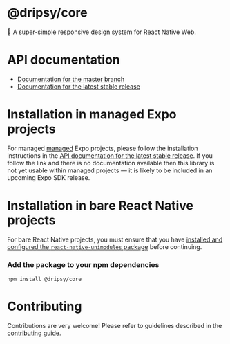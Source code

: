 # @dripsy/core

🍷 A super-simple responsive design system for React Native Web.

# API documentation

- [Documentation for the master branch](https://github.com/expo/expo/blob/master/docs/pages/versions/unversioned/sdk/@dripsy/core.md)
- [Documentation for the latest stable release](https://docs.expo.io/versions/latest/sdk/@dripsy/core/)

# Installation in managed Expo projects

For managed [managed](https://docs.expo.io/versions/latest/introduction/managed-vs-bare/) Expo projects, please follow the installation instructions in the [API documentation for the latest stable release](#api-documentation). If you follow the link and there is no documentation available then this library is not yet usable within managed projects &mdash; it is likely to be included in an upcoming Expo SDK release.

# Installation in bare React Native projects

For bare React Native projects, you must ensure that you have [installed and configured the `react-native-unimodules` package](https://github.com/unimodules/react-native-unimodules) before continuing.

### Add the package to your npm dependencies

```
npm install @dripsy/core
```




# Contributing

Contributions are very welcome! Please refer to guidelines described in the [contributing guide]( https://github.com/expo/expo#contributing).
